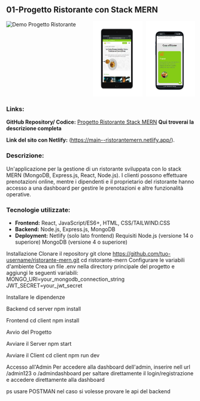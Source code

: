 ## 01-Progetto Ristorante con Stack MERN ##

<div style="display: flex; justify-content: center;">
  <img src="mernImg.png" alt="Demo Progetto Ristorante" style="width: 45%; margin-right: 10px;">
  <img src="tabletMERN.png" alt="Demo Progetto Ristorante" style="width: 26%; margin-left: 10px;">
   <img src="ristoranteMibile.png" alt="Demo Progetto Ristorante" style="width: 26%; margin-left: 10px;">
</div>

### Links: ### 
**GitHub Repository/ Codice:** [Progetto Ristorante Stack MERN](https://github.com/StefanHritcu/Progetto-Ristorante-Stack-MERN) **Qui troverai la descrizione completa**

**Link del sito con Netlify:** (https://main--ristorantemern.netlify.app/).

### Descrizione: ### 
Un'applicazione per la gestione di un ristorante sviluppata con lo stack MERN (MongoDB, Express.js, React, Node.js). I clienti possono effettuare prenotazioni online, mentre i dipendenti e il proprietario del ristorante hanno accesso a una dashboard per gestire le prenotazioni e altre funzionalità operative.

### Tecnologie utilizzate: ### 

- **Frontend:** React, JavaScript/ES6+, HTML, CSS/TAILWIND.CSS
- **Backend:** Node.js, Express.js, MongoDB
- **Deployment:** Netlify (solo lato frontend)
Requisiti
Node.js (versione 14 o superiore)
MongoDB (versione 4 o superiore)

Installazione
Clonare il repository
git clone https://github.com/tuo-username/ristorante-mern.git
cd ristorante-mern
Configurare le variabili d'ambiente
Crea un file .env nella directory principale del progetto e aggiungi le seguenti variabili:
MONGO_URI=your_mongodb_connection_string
JWT_SECRET=your_jwt_secret

Installare le dipendenze

Backend
cd server
npm install

Frontend
cd client
npm install

Avvio del Progetto

Avviare il Server
npm start

Avviare il Client
cd client
npm run dev


Accesso all'Admin
Per accedere alla dashboard dell'admin, inserire nell url /admin123 o /admindashboard per saltare direttamente il login/registrazione e accedere direttamente alla dashboard

ps usare POSTMAN nel caso si volesse provare le api del backend

